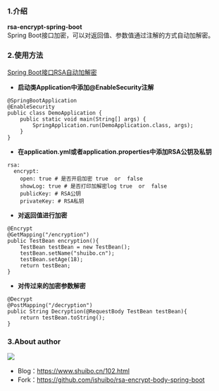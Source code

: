 ### 1.介绍
**rsa-encrypt-spring-boot**  
Spring Boot接口加密，可以对返回值、参数值通过注解的方式自动加解密。

### 2.使用方法

[Spring Boot接口RSA自动加解密](https://www.shuibo.cn/102.html)

- **启动类Application中添加@EnableSecurity注解**

```
@SpringBootApplication
@EnableSecurity
public class DemoApplication {
    public static void main(String[] args) {
        SpringApplication.run(DemoApplication.class, args);
    }
}
```
- **在application.yml或者application.properties中添加RSA公钥及私钥**

```
rsa:
  encrypt:
    open: true # 是否开启加密 true  or  false
    showLog: true # 是否打印加解密log true  or  false
    publicKey: # RSA公钥
    privateKey: # RSA私钥
```
- **对返回值进行加密**

```
@Encrypt
@GetMapping("/encryption")
public TestBean encryption(){
    TestBean testBean = new TestBean();
    testBean.setName("shuibo.cn");
    testBean.setAge(18);
    return testBean;
}
```
- **对传过来的加密参数解密**

```
@Decrypt
@PostMapping("/decryption")
public String Decryption(@RequestBody TestBean testBean){
    return testBean.toString();
}
```
### 3.About author
 [![](https://img.shields.io/badge/Author-Bobby-ff69b4.svg)]()
- Blog：https://www.shuibo.cn/102.html
- Fork：https://github.com/ishuibo/rsa-encrypt-body-spring-boot
